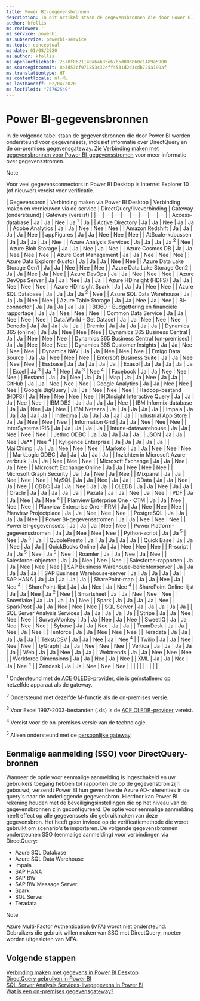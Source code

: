 ```yaml
---
title: Power BI-gegevensbronnen
description: In dit artikel staan de gegevensbronnen die door Power BI worden ondersteund, inclusief informatie over DirectQuery en de on-premises gegevensgateway.
author: kfollis
ms.reviewer: ''
ms.service: powerbi
ms.subservice: powerbi-service
ms.topic: conceptual
ms.date: 01/08/2020
ms.author: kfollis
ms.openlocfilehash: 2578f8621140a64b85e6765d80d860c1489a5900
ms.sourcegitcommit: 8e3d53cf971853c32eff4531d2d3cdb725a199af
ms.translationtype: HT
ms.contentlocale: nl-NL
ms.lasthandoff: 02/04/2020
ms.locfileid: "75762549"
---
```

# <a name="power-bi-data-sources"></a>Power BI-gegevensbronnen

In de volgende tabel staan de gegevensbronnen die door Power BI worden ondersteund voor gegevenssets, inclusief informatie over DirectQuery en de on-premises gegevensgateway. Zie [Verbinding maken met gegevensbronnen voor Power BI-gegevensstromen](service-dataflows-data-sources.md) voor meer informatie over gegevensstromen.

> [!NOTE]
> Voor veel gegevensconnectors in Power BI Desktop is Internet Explorer 10 (of nieuwer) vereist voor verificatie. 


| Gegevensbron | Verbinding maken via Power BI Desktop | Verbinding maken en vernieuwen via de service | DirectQuery/liveverbinding | Gateway (ondersteund) | Gateway (vereist) |
|---|---|---|---|---|---|---|---|
| Access-database | Ja | Ja | Nee | Ja <sup>1</sup> | Ja |
| Active Directory | Ja | Ja | Nee | Ja | Ja |
| Adobe Analytics | Ja | Ja | Nee | Nee | Nee |
| Amazon Redshift | Ja | Ja | Ja | Ja | Nee |
| appFigures | Ja | Ja | Nee | Nee | Nee |
| AtScale-kubussen | Ja | Ja | Ja | Ja | Nee |
| Azure Analysis Services | Ja | Ja | Ja | Ja <sup>2</sup> | Nee |
| Azure Blob Storage | Ja | Ja | Nee | Ja | Nee |
| Azure Cosmos DB | Ja | Ja | Nee | Nee | Nee |
| Azure Cost Management | Ja | Ja | Nee | Nee | Nee |
| Azure Data Explorer (kusto) | Ja | Ja | Ja | Nee | Nee |
| Azure Data Lake Storage Gen1 | Ja | Ja | Nee | Nee | Nee |
| Azure Data Lake Storage Gen2 | Ja | Ja | Nee | Ja | Nee |
| Azure DevOps | Ja | Ja | Nee | Nee | Nee |
| Azure DevOps Server | Ja | Ja | Nee | Ja | Ja |
| Azure HDInsight (HDFS) | Ja | Ja | Nee | Nee | Nee |
| Azure HDInsight Spark | Ja | Ja | Ja | Nee | Nee |
| Azure SQL Database | Ja | Ja | Ja | Ja <sup>2</sup> | Nee |
| Azure SQL Data Warehouse | Ja | Ja | Ja | Nee | Nee |
| Azure Table Storage | Ja | Ja | Nee | Ja | Nee |
| BI-connector | Ja | Ja | Ja | Ja | Ja |
| BI360 - Budgettering en financiële rapportage | Ja | Ja | Nee | Nee | Nee |
| Common Data Service | Ja | Ja | Nee | Nee | Nee |
| Data.World - Get Dataset | Ja | Ja | Nee | Nee | Nee |
| Denodo | Ja | Ja | Ja | Ja | Ja |
| Dremio | Ja | Ja | Ja | Ja | Ja |
| Dynamics 365 (online) | Ja | Ja | Nee | Nee | Nee |
| Dynamics 365 Business Central | Ja | Ja | Nee | Nee | Nee |
| Dynamics 365 Business Central (on-premises) | Ja | Ja | Nee | Nee | Nee |
| Dynamics 365 Customer Insights | Ja | Ja | Nee | Nee | Nee |
| Dynamics NAV | Ja | Ja | Nee | Nee | Nee |
| Emigo Data Source | Ja | Ja | Nee | Nee | Nee |
| Entersoft Business Suite | Ja | Ja | Nee | Nee | Nee |
| Essbase | Ja | Ja | Ja | Ja | Ja |
| Exasol | Ja | Ja | Ja | Ja | Ja |
| Excel | Ja <sup>3</sup> | Ja <sup>3</sup> | Nee | Ja <sup>3</sup> | Nee <sup>4</sup> |
| Facebook | Ja | Ja | Nee | Nee | Nee |
| Bestand | Ja | Ja | Nee | Ja | Ja |
| Map | Ja | Ja | Nee | Ja | Ja |
| GitHub | Ja | Ja | Nee | Nee | Nee |
| Google Analytics | Ja | Ja | Nee | Nee | Nee |
| Google BigQuery | Ja | Ja | Nee | Nee | Nee |
| Hadoop-bestand (HDFS) | Ja | Nee | Nee | Nee | Nee |
| HDInsight Interactive Query | Ja | Ja | Ja | Nee | Nee |
| IBM DB2 | Ja | Ja | Ja | Ja | Nee |
| IBM Informix-database | Ja | Ja | Nee | Ja | Nee |
| IBM Netezza | Ja | Ja | Ja | Ja | Ja |
| Impala | Ja | Ja | Ja | Ja | Ja |
| Indexima | Ja | Ja | Ja | Ja | Ja |
| Industrial App Store | Ja | Ja | Nee | Nee | Nee |
| Information Grid | Ja | Ja | Nee | Nee | Nee |
| InterSystems IRIS | Ja | Ja | Ja | Ja | Ja |
| Intune-datawarehouse | Ja | Ja | Nee | Nee | Nee |
| Jethro ODBC | Ja | Ja | Ja | Ja | Ja |
| JSON | Ja | Ja | Nee | Ja** | Nee <sup>4</sup> |
| Kyligence Enterprise | Ja | Ja | Ja | Ja | Ja |
| MailChimp | Ja | Ja | Nee | Nee | Nee |
| Marketo | Ja | Ja | Nee | Nee | Nee |
| MarkLogic ODBC | Ja | Ja | Ja | Ja | Ja |
| Inzichten in Microsoft Azure-verbruik | Ja | Ja | Nee | Nee | Nee |
| Microsoft Exchange | Ja | Ja | Nee | Ja | Nee |
| Microsoft Exchange Online | Ja | Ja | Nee | Nee | Nee |
| Microsoft Graph Security | Ja | Ja | Nee | Ja | Nee |
| Mixpanel | Ja | Ja | Nee | Nee | Nee |
| MySQL | Ja | Ja | Nee | Ja | Ja |
| OData | Ja | Ja | Nee | Ja | Nee |
| ODBC | Ja | Ja | Nee | Ja | Ja |
| OLEDB | Ja | Ja | Nee | Ja | Ja |
| Oracle | Ja | Ja | Ja | Ja | Ja |
| Paxata | Ja | Ja | Nee | Ja | Nee |
| PDF | Ja | Ja | Nee | Ja | Nee <sup>4</sup> |
| Planview Enterprise One - CTM | Ja | Ja | Nee | Nee | Nee |
| Planview Enterprise One - PRM | Ja | Ja | Nee | Nee | Nee |
| Planview Projectplace | Ja | Ja | Nee | Nee | Nee |
| PostgreSQL | Ja | Ja | Ja | Ja | Nee |
| Power BI-gegevensstromen | Ja | Ja | Nee | Nee | Nee |
| Power BI-gegevenssets | Ja | Ja | Ja | Nee | Nee |
| Power Platform-gegevensstromen | Ja | Ja | Nee | Nee | Nee |
| Python-script | Ja | Ja <sup>5</sup> | Nee | Ja <sup>5</sup> | Ja |
| QubolePresto | Ja | Ja | Ja | Ja | Ja |
| Quick Base | Ja | Ja | Nee | Ja | Ja |
| QuickBooks Online | Ja | Ja | Nee | Nee | Nee |
| R-script | Ja | Ja <sup>5</sup> | Nee | Ja <sup>5</sup> | Nee |
| Roamler | Ja | Ja | Nee | Ja | Nee |
| Salesforce-objecten | Ja | Ja | Nee | Nee | Nee |
| Salesforce-rapporten | Ja | Ja | Nee | Nee | Nee |
| SAP Business Warehouse-berichtenserver | Ja | Ja | Ja | Ja | Ja |
| SAP Business Warehouse-server | Ja | Ja | Ja | Ja | Ja |
| SAP HANA | Ja | Ja | Ja | Ja | Ja |
| SharePoint-map | Ja | Ja | Nee | Ja | Nee <sup>4</sup> |
| SharePoint-lijst | Ja | Ja | Nee | Ja | Nee <sup>4</sup> |
| SharePoint Online-lijst | Ja | Ja | Nee | Ja <sup>2</sup> | Nee |
| Smartsheet | Ja | Ja | Nee | Nee | Nee |
| Snowflake | Ja | Ja | Ja | Ja | Nee |
| Spark | Ja | Ja | Ja | Ja | Nee |
| SparkPost | Ja | Ja | Nee | Nee | Nee |
| SQL Server | Ja | Ja | Ja | Ja | Ja |
| SQL Server Analysis Services | Ja | Ja | Ja | Ja | Ja |
| Stripe | Ja | Ja | Nee | Nee | Nee |
| SurveyMonkey | Ja | Ja | Nee | Ja | Nee |
| SweetIQ | Ja | Ja | Nee | Nee | Nee |
| Sybase | Ja | Ja | Nee | Ja | Ja |
| TeamDesk | Ja | Ja | Nee | Ja | Nee |
| Tenforce | Ja | Ja | Nee | Nee | Nee |
| Teradata | Ja | Ja | Ja | Ja | Ja |
| Tekst/CSV | Ja | Ja | Nee | Ja | Nee <sup>4</sup> |
| Twilio | Ja | Ja | Nee | Nee | Nee |
| tyGraph | Ja | Ja | Nee | Nee | Nee |
| Vertica | Ja | Ja | Ja | Ja | Ja |
| Web | Ja | Ja | Nee | Ja | Ja |
| Webtrends | Ja | Ja | Nee | Nee | Nee |
| Workforce Dimensions | Ja | Ja | Nee | Ja | Nee |
| XML | Ja | Ja | Nee | Ja | Nee <sup>4</sup> |
| Zendesk | Ja | Ja | Nee | Nee | Nee |
| | | | | | | | |

<sup>1</sup> Ondersteund met de [ACE OLEDB-provider](https://www.microsoft.com/download/details.aspx?id=54920), die is geïnstalleerd op hetzelfde apparaat als de gateway.

<sup>2</sup> Ondersteund met dezelfde M-functie als de on-premises versie.

<sup>3</sup> Voor Excel 1997-2003-bestanden (.xls) is de [ACE OLEDB-provider](https://www.microsoft.com/download/details.aspx?id=54920) vereist.

<sup>4</sup> Vereist voor de on-premises versie van de technologie.

<sup>5</sup> Alleen ondersteund met de [persoonlijke gateway](service-gateway-personal-mode.md).

## <a name="single-sign-on-sso-for-directquery-sources"></a>Eenmalige aanmelding (SSO) voor DirectQuery-bronnen

Wanneer de optie voor eenmalige aanmelding is ingeschakeld en uw gebruikers toegang hebben tot rapporten die op de gegevensbron zijn gebouwd, verzendt Power BI hun geverifieerde Azure AD-referenties in de query's naar de onderliggende gegevensbron. Hierdoor kan Power BI rekening houden met de beveiligingsinstellingen die op het niveau van de gegevensbronnen zijn geconfigureerd.
De optie voor eenmalige aanmelding heeft effect op alle gegevenssets die gebruikmaken van deze gegevensbron. Het heeft geen invloed op de verificatiemethode die wordt gebruikt om scenario's te importeren. De volgende gegevensbronnen ondersteunen SSO (eenmalige aanmelding) voor verbindingen via DirectQuery:

- Azure SQL Database
- Azure SQL Data Warehouse
- Impala
- SAP HANA
- SAP BW
- SAP BW Message Server
- Spark
- SQL Server
- Teradata

> [!Note]
> Azure Multi-Factor Authentication (MFA) wordt niet ondersteund. Gebruikers die gebruik willen maken van SSO met DirectQuery, moeten worden uitgesloten van MFA.

## <a name="next-steps"></a>Volgende stappen

[Verbinding maken met gegevens in Power BI Desktop](desktop-quickstart-connect-to-data.md)  
[DirectQuery gebruiken in Power BI](desktop-directquery-about.md)  
[SQL Server Analysis Services-livegegevens in Power BI](sql-server-analysis-services-tabular-data.md)  
[Wat is een on-premises gegevensgateway?](service-gateway-onprem.md)  
